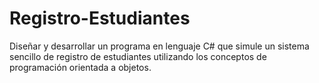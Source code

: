 # Registro-Estudiantes
Diseñar y desarrollar un programa en lenguaje C# que simule un sistema sencillo de registro de estudiantes utilizando los conceptos de programación orientada a objetos.
